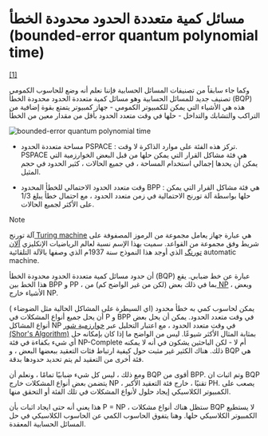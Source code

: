 <PackageReference Include="Microsoft.DocAsCode.App" Version="2.60.0" />

# مسائل كمية متعددة الحدود محدودة الخطأ  (bounded-error quantum polynomial time)
 [[1]](https://www.qmunity.tech/post/problems-that-only-quantum-computers-can-solve#:~:text=Quantum%20computers%20can%20solve%20NP,is%20prime%20belongs%20to%20P)


وكما جاء سابقاً من تصنيفات المسائل الحسابية فإننا نعلم أنه وضع للحاسوب الكمومي تصنيف جديد للمسائل الحسابية وهو مسائل كمية متعددة الحدود محدودة الخطأ (BQP) هذه هي الأشياء التي يمكن للكمبيوتر الكمومي - جهاز كمبيوتر يتمتع بقوة إضافية من التراكب والتشابك والتداخل - حلها في وقت متعدد الحدود بأقل من مقدار معين من الخطأ

![bounded-error quantum polynomial time](~/images/BQP.png)


- مساحة متعددة الحدود
PSPACE : تركز هذه الفئة على موارد الذاكرة 
لا وقت. PSPACE هي فئة مشاكل القرار التي يمكن حلها من قبل البعض
الخوارزمية التي يمكن أن يحدها إجمالي استخدام المساحة ، في جميع الحالات ،
كثير الحدود في حجم المثيل.

- وقت متعدد الحدود الاحتمالي للخطأ المحدود 
BPP  : هي فئة مشاكل القرار التي يمكن حلها بواسطة آلة تورنج الاحتمالية في زمن متعدد الحدود ، مع احتمال خطأ يبلغ 1/3 على الأكثر لجميع 
الحالات.



<!-- 
### [Custom containers](https://github.com/markdown-it/markdown-it-container)

 -->
> [!NOTE]
> آلة تورنج[ Turing machine](https://en.wikipedia.org/wiki/Turing_machine) هي عبارة جهاز يعامل مجموعة من الرموز المصفوفة على شريط وفق مجموعة من القواعد. سميت بهذا الإسم نسبة لعالم الرياضيات الإنكليزي [آلان تورنگ](https://ar.wikipedia.org/wiki/آلان_تورنغ) الذي أوجد هذا النموذج سنة 1937م الذي وصفها بالآلة التلقائية automatic machine.


 أن حدود  مسائل كمية متعددة الحدود محدودة الخطأ (BQP)  عبارة عن خط ضبابي. يقع هذا الخط بين BPP و PP ، بما في ذلك بعض (لكن من غير الواضح كم) من[ NP](https://en.wikipedia.org/wiki/NP_(complexity)) ، وبعض الأشياء خارج NP.


يمكن لحاسوب كمي به خطأ محدود (اي السيطرة على المشاكل الحالية مثل الضوضاء ) أن يحل جميع أنواع المشكلات في P و BPP في وقت متعدد الحدود. يمكن أن يحل بعض أنواع المشاكل NP في وقت متعدد الحدود ، مع اعتبار التحليل عبر [خوارزمية شور (Shor's Algorithm)](https://en.wikipedia.org/wiki/Shor%27s_algorithm) بمثابة المثال الأكثر شيوعًا. ليس من الواضح ما إذا كان بإمكانه حل أي شيء بكفاءة في فئة NP-Complete أم لا - لكن الباحثين يشكون في أنه لا يمكنه ذلك. هناك الكثير غير مثبت حول كيفية ارتباط فئات التعقيد ببعضها البعض ، و BQP هي فئة أخرى من التعقيد لم يتم تحديد حدودها بدقة.

ومع ذلك ، ليس كل شيء ضبابيًا تمامًا ، ونعلم أن BQP أقوى من BPP. وتم اثبات ان BQP يتضمن بعض أنواع المشكلات خارج NP ، تقنيًا ، خارج فئة التعقيد الأكبر PH. يصعب على الكمبيوتر الكلاسيكي إيجاد حلول لأنواع المشكلات في تلك الفئة أو التحقق منها.

 هذا يعني أنه حتى ايجاد اثبات بأن P = NP ، ستظل هناك أنواع مشكلات BQP لا يستطيع الكمبيوتر الكلاسيكي حلها. وهنا يتفوق الحاسوب الكمي عن الحاسوب الكلاسيكي في حل المسائل الحسابية المعقدة.


